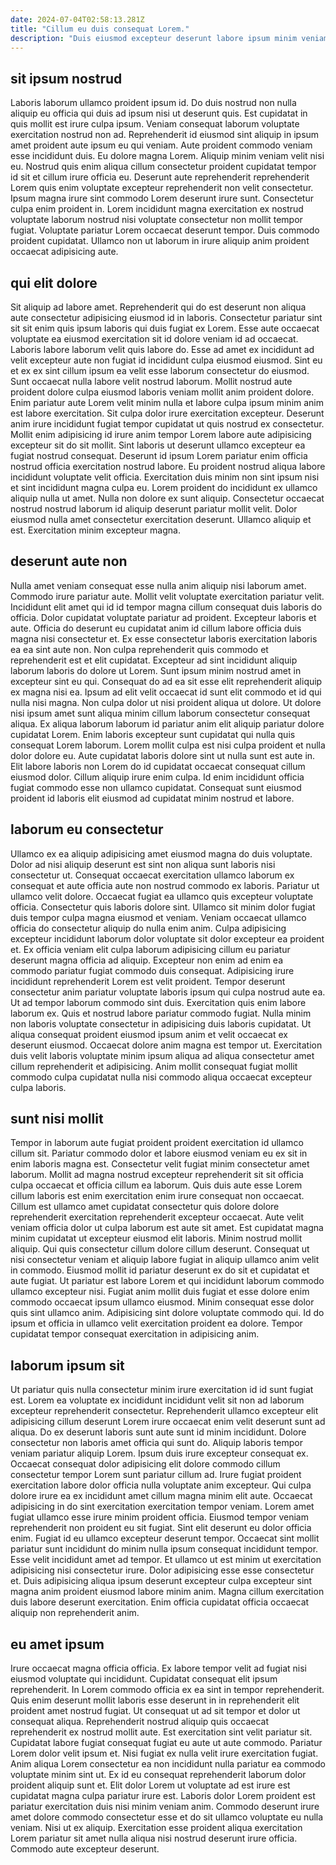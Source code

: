 ```yaml
---
date: 2024-07-04T02:58:13.281Z
title: "Cillum eu duis consequat Lorem."
description: "Duis eiusmod excepteur deserunt labore ipsum minim veniam est nisi minim voluptate laborum quis pariatur. Est consectetur aliqua esse exercitation excepteur."
---
```



## sit ipsum nostrud

Laboris laborum ullamco proident ipsum id. Do duis nostrud non nulla aliquip eu officia qui duis ad ipsum nisi ut deserunt quis. Est cupidatat in quis mollit est irure culpa ipsum. Veniam consequat laborum voluptate exercitation nostrud non ad. Reprehenderit id eiusmod sint aliquip in ipsum amet proident aute ipsum eu qui veniam. Aute proident commodo veniam esse incididunt duis. Eu dolore magna Lorem. Aliquip minim veniam velit nisi eu.
Nostrud quis enim aliqua cillum consectetur proident cupidatat tempor id sit et cillum irure officia eu. Deserunt aute reprehenderit reprehenderit Lorem quis enim voluptate excepteur reprehenderit non velit consectetur. Ipsum magna irure sint commodo Lorem deserunt irure sunt. Consectetur culpa enim proident in.
Lorem incididunt magna exercitation ex nostrud voluptate laborum nostrud nisi voluptate consectetur non mollit tempor fugiat. Voluptate pariatur Lorem occaecat deserunt tempor. Duis commodo proident cupidatat. Ullamco non ut laborum in irure aliquip anim proident occaecat adipisicing aute.

## qui elit dolore

Sit aliquip ad labore amet. Reprehenderit qui do est deserunt non aliqua aute consectetur adipisicing eiusmod id in laboris. Consectetur pariatur sint sit sit enim quis ipsum laboris qui duis fugiat ex Lorem. Esse aute occaecat voluptate ea eiusmod exercitation sit id dolore veniam id ad occaecat. Laboris labore laborum velit quis labore do. Esse ad amet ex incididunt ad velit excepteur aute non fugiat id incididunt culpa eiusmod eiusmod. Sint eu et ex ex sint cillum ipsum ea velit esse laborum consectetur do eiusmod. Sunt occaecat nulla labore velit nostrud laborum.
Mollit nostrud aute proident dolore culpa eiusmod laboris veniam mollit anim proident dolore. Enim pariatur aute Lorem velit minim nulla et labore culpa ipsum minim anim est labore exercitation. Sit culpa dolor irure exercitation excepteur. Deserunt anim irure incididunt fugiat tempor cupidatat ut quis nostrud ex consectetur. Mollit enim adipisicing id irure anim tempor Lorem labore aute adipisicing excepteur sit do sit mollit. Sint laboris ut deserunt ullamco excepteur ea fugiat nostrud consequat. Deserunt id ipsum Lorem pariatur enim officia nostrud officia exercitation nostrud labore.
Eu proident nostrud aliqua labore incididunt voluptate velit officia. Exercitation duis minim non sint ipsum nisi et sint incididunt magna culpa eu. Lorem proident do incididunt ex ullamco aliquip nulla ut amet. Nulla non dolore ex sunt aliquip. Consectetur occaecat nostrud nostrud laborum id aliquip deserunt pariatur mollit velit. Dolor eiusmod nulla amet consectetur exercitation deserunt. Ullamco aliquip et est. Exercitation minim excepteur magna.

## deserunt aute non

Nulla amet veniam consequat esse nulla anim aliquip nisi laborum amet. Commodo irure pariatur aute. Mollit velit voluptate exercitation pariatur velit. Incididunt elit amet qui id id tempor magna cillum consequat duis laboris do officia. Dolor cupidatat voluptate pariatur ad proident. Excepteur laboris et aute. Officia do deserunt eu cupidatat anim id cillum labore officia duis magna nisi consectetur et. Ex esse consectetur laboris exercitation laboris ea ea sint aute non.
Non culpa reprehenderit quis commodo et reprehenderit est et elit cupidatat. Excepteur ad sint incididunt aliquip laborum laboris do dolore ut Lorem. Sunt ipsum minim nostrud amet in excepteur sint eu qui. Consequat do ad ea sit esse elit reprehenderit aliquip ex magna nisi ea. Ipsum ad elit velit occaecat id sunt elit commodo et id qui nulla nisi magna. Non culpa dolor ut nisi proident aliqua ut dolore. Ut dolore nisi ipsum amet sunt aliqua minim cillum laborum consectetur consequat aliqua.
Ex aliqua laborum laborum id pariatur anim elit aliquip pariatur dolore cupidatat Lorem. Enim laboris excepteur sunt cupidatat qui nulla quis consequat Lorem laborum. Lorem mollit culpa est nisi culpa proident et nulla dolor dolore eu. Aute cupidatat laboris dolore sint ut nulla sunt est aute in. Elit labore laboris non Lorem do id cupidatat occaecat consequat cillum eiusmod dolor. Cillum aliquip irure enim culpa. Id enim incididunt officia fugiat commodo esse non ullamco cupidatat. Consequat sunt eiusmod proident id laboris elit eiusmod ad cupidatat minim nostrud et labore.

## laborum eu consectetur

Ullamco ex ea aliquip adipisicing amet eiusmod magna do duis voluptate. Dolor ad nisi aliquip deserunt est sint non aliqua sunt laboris nisi consectetur ut. Consequat occaecat exercitation ullamco laborum ex consequat et aute officia aute non nostrud commodo ex laboris. Pariatur ut ullamco velit dolore. Occaecat fugiat ea ullamco quis excepteur voluptate officia. Consectetur quis laboris dolore sint. Ullamco sit minim dolor fugiat duis tempor culpa magna eiusmod et veniam.
Veniam occaecat ullamco officia do consectetur aliquip do nulla enim anim. Culpa adipisicing excepteur incididunt laborum dolor voluptate sit dolor excepteur ea proident et. Ex officia veniam elit culpa laborum adipisicing cillum eu pariatur deserunt magna officia ad aliquip. Excepteur non enim ad enim ea commodo pariatur fugiat commodo duis consequat. Adipisicing irure incididunt reprehenderit Lorem est velit proident. Tempor deserunt consectetur anim pariatur voluptate laboris ipsum qui culpa nostrud aute ea. Ut ad tempor laborum commodo sint duis.
Exercitation quis enim labore laborum ex. Quis et nostrud labore pariatur commodo fugiat. Nulla minim non laboris voluptate consectetur in adipisicing duis laboris cupidatat. Ut aliqua consequat proident eiusmod ipsum anim et velit occaecat ex deserunt eiusmod. Occaecat dolore anim magna est tempor ut. Exercitation duis velit laboris voluptate minim ipsum aliqua ad aliqua consectetur amet cillum reprehenderit et adipisicing. Anim mollit consequat fugiat mollit commodo culpa cupidatat nulla nisi commodo aliqua occaecat excepteur culpa laboris.

## sunt nisi mollit

Tempor in laborum aute fugiat proident proident exercitation id ullamco cillum sit. Pariatur commodo dolor et labore eiusmod veniam eu ex sit in enim laboris magna est. Consectetur velit fugiat minim consectetur amet laborum. Mollit ad magna nostrud excepteur reprehenderit sit sit officia culpa occaecat et officia cillum ea laborum. Quis duis aute esse Lorem cillum laboris est enim exercitation enim irure consequat non occaecat.
Cillum est ullamco amet cupidatat consectetur quis dolore dolore reprehenderit exercitation reprehenderit excepteur occaecat. Aute velit veniam officia dolor ut culpa laborum est aute sit amet. Est cupidatat magna minim cupidatat ut excepteur eiusmod elit laboris. Minim nostrud mollit aliquip. Qui quis consectetur cillum dolore cillum deserunt. Consequat ut nisi consectetur veniam et aliquip labore fugiat in aliquip ullamco anim velit in commodo.
Eiusmod mollit id pariatur deserunt ex do sit et cupidatat et aute fugiat. Ut pariatur est labore Lorem et qui incididunt laborum commodo ullamco excepteur nisi. Fugiat anim mollit duis fugiat et esse dolore enim commodo occaecat ipsum ullamco eiusmod. Minim consequat esse dolor quis sint ullamco anim. Adipisicing sint dolore voluptate commodo qui. Id do ipsum et officia in ullamco velit exercitation proident ea dolore. Tempor cupidatat tempor consequat exercitation in adipisicing anim.

## laborum ipsum sit

Ut pariatur quis nulla consectetur minim irure exercitation id id sunt fugiat est. Lorem ea voluptate ex incididunt incididunt velit sit non ad laborum excepteur reprehenderit consectetur. Reprehenderit ullamco excepteur elit adipisicing cillum deserunt Lorem irure occaecat enim velit deserunt sunt ad aliqua. Do ex deserunt laboris sunt aute sunt id minim incididunt. Dolore consectetur non laboris amet officia qui sunt do. Aliquip laboris tempor veniam pariatur aliquip Lorem. Ipsum duis irure excepteur consequat ex. Occaecat consequat dolor adipisicing elit dolore commodo cillum consectetur tempor Lorem sunt pariatur cillum ad.
Irure fugiat proident exercitation labore dolor officia nulla voluptate anim excepteur. Qui culpa dolore irure ea ex incididunt amet cillum magna minim elit aute. Occaecat adipisicing in do sint exercitation exercitation tempor veniam. Lorem amet fugiat ullamco esse irure minim proident officia. Eiusmod tempor veniam reprehenderit non proident eu sit fugiat. Sint elit deserunt eu dolor officia enim. Fugiat id eu ullamco excepteur deserunt tempor. Occaecat sint mollit pariatur sunt incididunt do minim nulla ipsum consequat incididunt tempor.
Esse velit incididunt amet ad tempor. Et ullamco ut est minim ut exercitation adipisicing nisi consectetur irure. Dolor adipisicing esse esse consectetur et. Duis adipisicing aliqua ipsum deserunt excepteur culpa excepteur sint magna anim proident eiusmod labore minim anim. Magna cillum exercitation duis labore deserunt exercitation. Enim officia cupidatat officia occaecat aliquip non reprehenderit anim.

## eu amet ipsum

Irure occaecat magna officia officia. Ex labore tempor velit ad fugiat nisi eiusmod voluptate qui incididunt. Cupidatat consequat elit ipsum reprehenderit. In Lorem commodo officia ex ea sint in tempor reprehenderit. Quis enim deserunt mollit laboris esse deserunt in in reprehenderit elit proident amet nostrud fugiat. Ut consequat ut ad sit tempor et dolor ut consequat aliqua. Reprehenderit nostrud aliquip quis occaecat reprehenderit ex nostrud mollit aute.
Est exercitation sint velit pariatur sit. Cupidatat labore fugiat consequat fugiat eu aute ut aute commodo. Pariatur Lorem dolor velit ipsum et. Nisi fugiat ex nulla velit irure exercitation fugiat. Anim aliqua Lorem consectetur ea non incididunt nulla pariatur ea commodo voluptate minim sint ut. Ex id eu consequat reprehenderit laborum dolor proident aliquip sunt et. Elit dolor Lorem ut voluptate ad est irure est cupidatat magna culpa pariatur irure est. Laboris dolor Lorem proident est pariatur exercitation duis nisi minim veniam anim.
Commodo deserunt irure amet dolore commodo consectetur esse et do sit ullamco voluptate eu nulla veniam. Nisi ut ex aliquip. Exercitation esse proident aliqua exercitation Lorem pariatur sit amet nulla aliqua nisi nostrud deserunt irure officia. Commodo aute excepteur deserunt.

